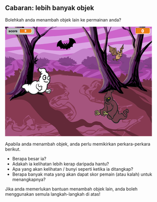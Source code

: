 ## Cabaran: lebih banyak objek

Bolehkah anda menambah objek lain ke permainan anda?

![tangkapan skrin](images/ghost-final.png)

Apabila anda menambah objek, anda perlu memikirkan perkara-perkara berikut.

+ Berapa besar ia?
+ Adakah ia kelihatan lebih kerap daripada hantu?
+ Apa yang akan kelihatan / bunyi seperti ketika ia ditangkap?
+ Berapa banyak mata yang akan dapat skor pemain (atau kalah) untuk menangkapnya?

Jika anda memerlukan bantuan menambah objek lain, anda boleh menggunakan semula langkah-langkah di atas!